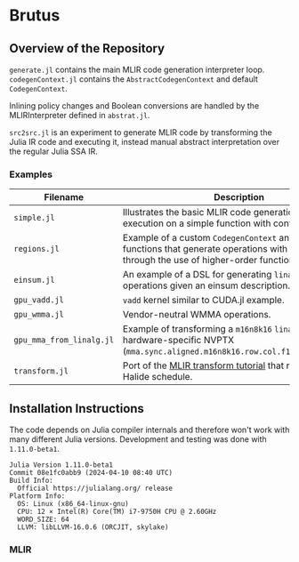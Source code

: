 # Brutus

## Overview of the Repository

`generate.jl` contains the main MLIR code generation interpreter loop.
`codegenContext.jl` contains the `AbstractCodegenContext` and default `CodegenContext`.

Inlining policy changes and Boolean conversions are handled by the MLIRInterpreter defined in `abstrat.jl`.

`src2src.jl` is an experiment to generate MLIR code by transforming the Julia IR code and executing it, instead manual abstract interpretation over the regular Julia SSA IR.

### Examples

|Filename|Description|
|----------------|---|
| `simple.jl`    |Illustrates the basic MLIR code generation process + execution on a simple function with control flow.|
| `regions.jl`   |Example of a custom `CodegenContext` and intrinsic functions that generate operations with regions through the use of higher-order functions.|
| `einsum.jl`    | An example of a DSL for generating `linalg.generic` operations given an einsum description. |
| `gpu_vadd.jl`  |`vadd` kernel similar to CUDA.jl example.|
| `gpu_wmma.jl`  |Vendor-neutral WMMA operations.|
| `gpu_mma_from_linalg.jl` | Example of transforming a `m16n8k16` `linalg.matmul` into hardware-specific NVPTX (`mma.sync.aligned.m16n8k16.row.col.f16.f16.f16.f16`).|
| `transform.jl` |Port of the [MLIR transform tutorial](https://mlir.llvm.org/docs/Tutorials/transform/ChH/) that reproduces a Halide schedule.|


## Installation Instructions
The code depends on Julia compiler internals and therefore won't work with many different Julia versions.
Development and testing was done with `1.11.0-beta1`.
```
Julia Version 1.11.0-beta1
Commit 08e1fc0abb9 (2024-04-10 08:40 UTC)
Build Info:
  Official https://julialang.org/ release
Platform Info:
  OS: Linux (x86_64-linux-gnu)
  CPU: 12 × Intel(R) Core(TM) i7-9750H CPU @ 2.60GHz
  WORD_SIZE: 64
  LLVM: libLLVM-16.0.6 (ORCJIT, skylake)
```
### MLIR
